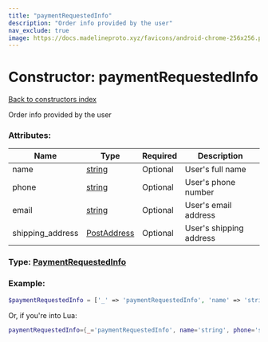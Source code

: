 ```yaml
---
title: "paymentRequestedInfo"
description: "Order info provided by the user"
nav_exclude: true
image: https://docs.madelineproto.xyz/favicons/android-chrome-256x256.png
---
```

# Constructor: paymentRequestedInfo  
[Back to constructors index](index.md)



Order info provided by the user

### Attributes:

| Name     |    Type       | Required | Description |
|----------|---------------|----------|-------------|
|name|[string](../types/string.md) | Optional|User's full name|
|phone|[string](../types/string.md) | Optional|User's phone number|
|email|[string](../types/string.md) | Optional|User's email address|
|shipping\_address|[PostAddress](../types/PostAddress.md) | Optional|User's shipping address|



### Type: [PaymentRequestedInfo](../types/PaymentRequestedInfo.md)


### Example:

```php
$paymentRequestedInfo = ['_' => 'paymentRequestedInfo', 'name' => 'string', 'phone' => 'string', 'email' => 'string', 'shipping_address' => PostAddress];
```  


Or, if you're into Lua:

```lua
paymentRequestedInfo={_='paymentRequestedInfo', name='string', phone='string', email='string', shipping_address=PostAddress}

```


